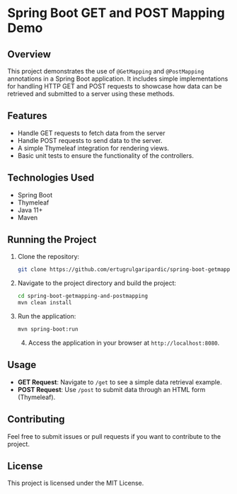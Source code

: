 # Spring Boot GET and POST Mapping Demo

## Overview
This project demonstrates the use of `@GetMapping` and `@PostMapping` annotations in a Spring Boot application. It includes simple implementations for handling HTTP GET and POST requests to showcase how data can be retrieved and submitted to a server using these methods.

## Features
- Handle GET requests to fetch data from the server
- Handle POST requests to send data to the server.
- A simple Thymeleaf integration for rendering views.
- Basic unit tests to ensure the functionality of the controllers.

## Technologies Used
- Spring Boot
- Thymeleaf
- Java 11+
- Maven

## Running the Project
1. Clone the repository:
    ```bash
    git clone https://github.com/ertugrulgaripardic/spring-boot-getmapping-and-postmapping.git
    ```
2. Navigate to the project directory and build the project:
    ```bash
    cd spring-boot-getmapping-and-postmapping
    mvn clean install
    ```
3. Run the application:
    ```bash
    mvn spring-boot:run
    ```
    4. Access the application in your browser at `http://localhost:8080`.

## Usage
- **GET Request**: Navigate to `/get` to see a simple data retrieval example.
- **POST Request**: Use `/post` to submit data through an HTML form (Thymeleaf).

## Contributing
Feel free to submit issues or pull requests if you want to contribute to the project.
## License
This project is licensed under the MIT License.
